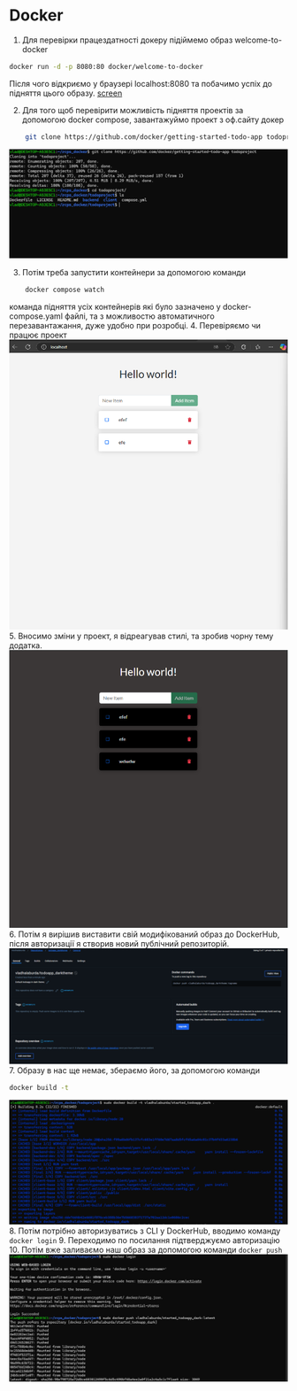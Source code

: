 # Docker

1. Для перевірки працездатності докеру підіймемо образ welcome-to-docker
```bash
docker run -d -p 8080:80 docker/welcome-to-docker
```
Після чого відкриємо у браузері localhost:8080 та побачимо успіх до підняття цього образу.
[screen](screens/docker1.png)

2. Для того щоб перевірити можливість підняття проектів за допомогою docker compose, завантажуймо проект з оф.сайту докер

```bash
	git clone https://github.com/docker/getting-started-todo-app todoproject
```
![screen1](screens/docker2.png)

3. Потім треба запустити контейнери за допомогою команди
```bash
	docker compose watch
```
команда підняття усіх контейнерів які було зазначено у docker-compose.yaml файлі, та з можливостю автоматичного перезавантажання, дуже удобно при розробці.
4. Перевіряємо чи працює проект
![screen2](screens/docker3.png)
5. Вносимо зміни у проект, я відреагував стилі, та зробив чорну тему додатка.
![screen3](screens/docker4.png)
6. Потім я вирішив виставити свій модифікований образ до DockerHub, після авторизації я створив новий публічний репозиторій.
![screen4](screens/docker5.png)
7. Образу в нас ще немає, збераємо його, за допомогою команди
```bash
docker build -t
```
![screen5](screens/docker6.png)
8. Потім потрібно авторизуватись з CLI у DockerHub, вводимо команду ```docker login```
9. Переходимо по посилання підтверджуємо авторизацію
10. Потім вже заливаємо наш образ за допомогою команди ```docker push```
![screen6](screens/docker7.png)

